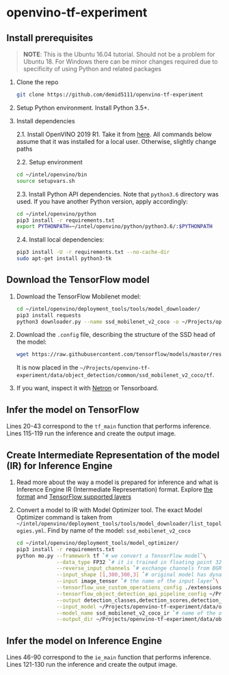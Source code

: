 # openvino-tf-experiment

## Install prerequisites

> **NOTE**: This is the Ubuntu 16.04 tutorial. Should not be a problem for Ubuntu 18. For Windows there
> can be minor changes required due to specificity of using Python and related packages

1. Clone the repo

   ```bash
   git clone https://github.com/demid5111/openvino-tf-experiment
   ```

2. Setup Python environment. Install Python 3.5+.

3. Install dependencies

    2.1. Install OpenVINO 2019 R1. Take it from 
         [here](https://software.intel.com/en-us/openvino-toolkit/choose-download/free-download-linux).
         All commands below assume that it was installed for a local user. Otherwise, slightly change paths

    2.2. Setup environment

    ```bash
    cd ~/intel/openvino/bin
    source setupvars.sh
    ```

    2.3. Install Python API dependencies. Note that `python3.6` directory was used. 
         If you have another Python version, apply accordingly:

    ```bash
    cd ~/intel/openvino/python
    pip3 install -r requirements.txt
    export PYTHONPATH=~/intel/openvino/python/python3.6/:$PYTHONPATH
    ```

    2.4. Install local dependencies:

    ```bash
    pip3 install -U -r requirements.txt --no-cache-dir
    sudo apt-get install python3-tk
    ```

## Download the TensorFlow model

1. Download the TensorFlow Mobilenet model:

   ```bash
   cd ~/intel/openvino/deployment_tools/tools/model_downloader/
   pip3 install requests
   python3 downloader.py --name ssd_mobilenet_v2_coco -o ~/Projects/openvino-tf-experiment/data
   ```

2. Download the `.config` file, describing the structure of the SSD head of the model:

   ```bash
   wget https://raw.githubusercontent.com/tensorflow/models/master/research/object_detection/samples/configs/ssd_mobilenet_v2_coco.config -O ~/Projects/openvino-tf-experiment/data/object_detection/common/ssd_mobilenet_v2_coco/tf/ssd_mobilenet_v2_coco.config
   ```

   It is now placed in the `~/Projects/openvino-tf-experiment/data/object_detection/common/ssd_mobilenet_v2_coco/tf`.

3. If you want, inspect it with [Netron](https://lutzroeder.github.io/netron/) or Tensorboard.

## Infer the model on TensorFlow

Lines 20-43 correspond to the `tf_main` function that performs inference.
Lines 115-119 run the inference and create the output image.

## Create Intermediate Representation of the model (IR) for Inference Engine

1. Read more about the way a model is prepared for inference and what is Inference Engine IR (Intermediate Representation) format.
   Explore [the format](https://docs.openvinotoolkit.org/latest/_docs_MO_DG_prepare_model_convert_model_IRLayersCatalogSpec.html)
   and [TensorFlow supported layers](https://docs.openvinotoolkit.org/latest/_docs_MO_DG_prepare_model_Supported_Frameworks_Layers.html)

2. Convert a model to IR with Model Optimizer tool.
   The exact Model Optimizer command is taken from `~/intel/openvino/deployment_tools/tools/model_downloader/list_topologies.yml`.
   Find by name of the model: `ssd_mobilenet_v2_coco`

   ```bash
   cd ~/intel/openvino/deployment_tools/model_optimizer/
   pip3 install -r requirements.txt
   python mo.py --framework tf `# we convert a TensorFlow model`\
                --data_type FP32 `# it is trained in floating point 32-bit`\
                --reverse_input_channels `# exchange channels from BGR to RGB`\
                --input_shape [1,300,300,3] `# original model has dynamic shapes, specify ones that we need`\
                --input image_tensor `# the name of the input layer`\
                --tensorflow_use_custom_operations_config ./extensions/front/tf/ssd_v2_support.json `# Model Optimizer extensions for the model`\
                --tensorflow_object_detection_api_pipeline_config ~/Projects/openvino-tf-experiment/data/object_detection/common/ssd_mobilenet_v2_coco/tf/ssd_mobilenet_v2_coco.config `# TensorFlow Object Detection API config (standard and delivered with the model)`\
                --output detection_classes,detection_scores,detection_boxes,num_detections `# output layers`\
                --input_model ~/Projects/openvino-tf-experiment/data/object_detection/common/ssd_mobilenet_v2_coco/tf/ssd_mobilenet_v2_coco.frozen.pb `# path to the model`\
                --model_name ssd_mobilenet_v2_coco_ir `# name of the output model`\
                --output_dir ~/Projects/openvino-tf-experiment/data/object_detection/common/ssd_mobilenet_v2_coco/tf/ `# where to store all the models`
   ```

## Infer the model on Inference Engine

Lines 46-90 correspond to the `ie_main` function that performs inference.
Lines 121-130 run the inference and create the output image.
